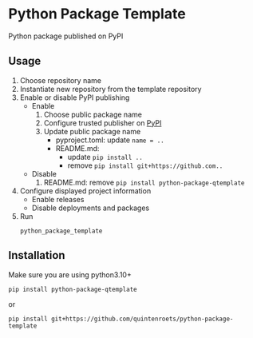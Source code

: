 # Python Package Template
Python package published on PyPI

## Usage
1) Choose repository name
2) Instantiate new repository from the template repository
3) Enable or disable PyPI publishing
   * Enable
      1) Choose public package name
      2) Configure trusted publisher on [PyPI](https://pypi.org/manage/account/publishing/)
      3) Update public package name
         * pyproject.toml: update `name = ..`
         * README.md:
           * update `pip install ..`
           * remove `pip install git+https://github.com..`
   * Disable
      1) README.md: remove `pip install python-package-qtemplate`
5) Configure displayed project information
   * Enable releases
   * Disable deployments and packages
6) Run
     ```shell
     python_package_template
     ```
## Installation

Make sure you are using python3.10+

```shell
pip install python-package-qtemplate
```
or

```shell
pip install git+https://github.com/quintenroets/python-package-template
```
